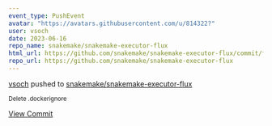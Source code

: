 ```yaml
---
event_type: PushEvent
avatar: "https://avatars.githubusercontent.com/u/814322?"
user: vsoch
date: 2023-06-16
repo_name: snakemake/snakemake-executor-flux
html_url: https://github.com/snakemake/snakemake-executor-flux/commit/f759f942ebb7c8d9f80f0464e2e2f3e03db86a86
repo_url: https://github.com/snakemake/snakemake-executor-flux
---
```


<a href='https://github.com/vsoch' target='_blank'>vsoch</a> pushed to <a href='https://github.com/snakemake/snakemake-executor-flux' target='_blank'>snakemake/snakemake-executor-flux</a>

<small>Delete .dockerignore</small>

<a href='https://github.com/snakemake/snakemake-executor-flux/commit/f759f942ebb7c8d9f80f0464e2e2f3e03db86a86' target='_blank'>View Commit</a>